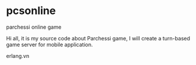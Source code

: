 pcsonline
=========

parchessi online game

Hi all,
it is my source code about Parchessi game, I will create a turn-based game server for mobile application.

erlang.vn
